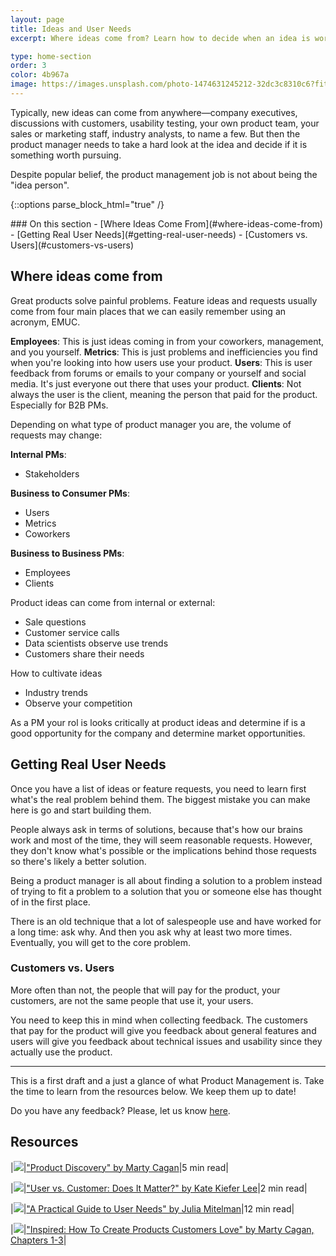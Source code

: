 ```yaml
---
layout: page
title: Ideas and User Needs
excerpt: Where ideas come from? Learn how to decide when an idea is worth pursuing.

type: home-section
order: 3
color: 4b967a
image: https://images.unsplash.com/photo-1474631245212-32dc3c8310c6?fit=crop&w=300&q=80
---
```


Typically, new ideas can come from anywhere—company executives, discussions with customers, usability testing, your own product team, your sales or marketing staff, industry analysts, to name a few. But then the product manager needs to take a hard look at the idea and decide if it is something worth pursuing.

Despite popular belief, the product management job is not about being the "idea person".

{::options parse_block_html="true" /}
<div class="table-of-content">
### On this section
- [Where Ideas Come From](#where-ideas-come-from)
- [Getting Real User Needs](#getting-real-user-needs)
- [Customers vs. Users](#customers-vs-users)
</div>

## Where ideas come from

Great products solve painful problems. Feature ideas and requests usually come from four main places that we can easily remember using an acronym, EMUC.

**Employees**: This is just ideas coming in from your coworkers, management, and you yourself.
**Metrics**: This is just problems and inefficiencies you find when you're looking into how users use your product.
**Users**: This is user feedback from forums or emails to your company or yourself and social media. It's just everyone
out there that uses your product.
**Clients**: Not always the user is the client, meaning the person that paid for the product. Especially for B2B PMs.

Depending on what type of product manager you are, the volume of requests may change:

**Internal PMs**:
- Stakeholders

**Business to Consumer PMs**:
- Users
- Metrics
- Coworkers

**Business to Business PMs**:
- Employees
- Clients

Product ideas can come from internal or external:
  - Sale questions
  - Customer service calls
  - Data scientists observe use trends
  - Customers share their needs

How to cultivate ideas
  - Industry trends
  - Observe your competition
  
As a PM your rol is looks critically at product ideas and determine if is a good opportunity for the company and determine market opportunities.

## Getting Real User Needs

Once you have a list of ideas or feature requests, you need to learn first what's the real problem behind them. The biggest mistake you can make here is go and start building them.

People always ask in terms of solutions, because that's how our brains work and most of the time, they will seem reasonable requests. However, they don't know what's possible or the implications behind those requests so there's likely a better solution.

Being a product manager is all about finding a solution to a problem instead of trying to fit a problem to a solution that you or someone else has thought of in the first place.

There is an old technique that a lot of salespeople use and have worked for a long time: ask why. And then you ask why at least two more times. Eventually, you will get to the core problem.

### Customers vs. Users

More often than not, the people that will pay for the product, your customers, are not the same people that use it, your users.

You need to keep this in mind when collecting feedback. The customers that pay for the product will give you feedback about general features and users will give you feedback about technical issues and usability since they actually use the product.

---

This is a first draft and a just a glance of what Product Management is. Take the time to learn from the resources below. We keep them up to date!

Do you have any feedback? Please, let us know [here]().

## Resources

|![](https://img.icons8.com/ios/50/000000/notepad.png)|["Product Discovery" by Marty Cagan](https://svpg.com/product-discovery/)|5 min read|

|![](https://img.icons8.com/ios/50/000000/notepad.png)|["User vs. Customer: Does It Matter?" by Kate Kiefer Lee](https://www.forbes.com/sites/katelee/2012/10/18/user-vs-customer-does-it-matter/#3ce2781b5dcd)|2 min read|

|![](https://img.icons8.com/ios/50/000000/notepad.png)|["A Practical Guide to User Needs" by Julia Mitelman](https://medium.com/on-products/a-practical-guide-to-user-needs-89a1e0c03f95#.k364mfz7q)|12 min read|

|![](https://img.icons8.com/ios/50/000000/book.png)|["Inspired: How To Create Products Customers Love" by Marty Cagan, Chapters 1-3](https://www.amazon.com/Inspired-Create-Products-Customers-Love/dp/0981690408/)|